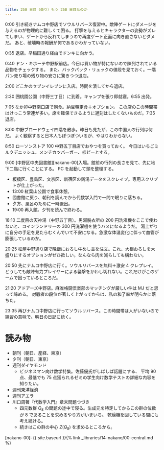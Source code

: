 ```yaml
---
title: 250 日目（曇り）もう 250 日目なのか
---
```


0:00 引き続きナムコ中野店でソウルリバース復習中。敵陣ゲートにダメージを与えるのが物理的に難しくて困る。
打撃を与えるとキャラクターの姿勢がズレてしまい、ゲートから反れてしまうので再度ゲート正面に向き直さないとダメだ。
あと、破壊時の報酬が何であるかわかっていない。

0:35 退店。早稲田通り経由でドンキに向かう。

0:40 ドン・キホーテ中野駅前店。今日は買い物が特にないので陳列されている品物をチェックする。
また、バックパック・リュックの値段を見ておく。一階パン売り場の残り物の安さに驚きつつ退店。

2:00 どこかのセブンイレブンに入店。時間を潰してから退店。

2:30 囲桃園公園（中野三丁目）に到着。キャンプを張り即就寝。6:55 出発。

7:05 なか卯中野南口店で朝食。納豆朝定食＋オプション。
この店のこの時間帯はけっこう常連が多い。席を確保できるように遅刻はしたくないものだ。7:35 退店。

8:00 中野ブロードウェイ四階を散歩。昨日も見たが、この中国人の行列は何だ。
よく観察すると日本人もぽつぽついるが、やはりわからない。

8:50 ローソンストア 100 中野五丁目店でおやつを買っておく。
今日はいちごミルクデニッシュ、メンチカツバーガー、柿ピーとする。

9:00 [中野区中央図書館][nakano-00]入場。館前の行列の長さを見て、先に地下二階に行くことにする。
PC を起動して頭を整理する。
* 板橋区、豊島区、文京区、新宿区の銭湯データをスクレイプ。専用スクリプトが仕上がった。
* 13:00 紅葉山公園で食事休憩。
* 図書館に戻り、朝刊を読んでから代数学入門で一問で眠りに落ちる。
* 夕方、風呂のために一時退出。
* 19:00 再入館。夕刊を読んで終わる。

18:10 二度目の天神湯（中野五丁目）。男湯脱衣所の 200 円洗濯機をここで使わないと、コインランドリーの 300 円洗濯機を使うハメになるようだ。
湯上がりに自分の手足を見たらむくんでいて不安になる。急激な体温変化に伴って血管が膨張しているのか。

20:25 松屋中野通り店で晩飯におろし牛めし並を注文。これ、大根おろしを大盛りにするオプションがぜひ欲しい。なんなら肉を減らしても構わない。

20:50 先にナムコ中野店に行く。ソウルリバースを無料＋激安 4 クレプレイ。
どうしても敵陣有力プレイヤーによる襲撃をかわし切れない。これだけがこのゲームで困っているところだ。

21:20 アドアーズ中野店。麻雀格闘倶楽部のマッチングが厳しい件は MJ だと思って諦める。
対戦者の段位が著しく上がってからは、私の和了率が明らかに落ちた。

23:35 再びナムコ中野店に行ってソウルリバース。この時間帯は人がいないので練習の意味で。明日の日記に続く。

# 読み物

* 朝刊（朝日、産経、東京）
* 夕刊（朝日、東京）
* 週刊ダイヤモンド
  * ビジネスマン向け数学特集。佐藤優氏がしばしば話題にする、
    平均 90 点、最低でも 75 点獲られるゼミの学生向け数学テストの詳細な内容を知りたい。
* 週刊東洋経済
* 週刊アエラ
* 川口周著『代数学入門』章末問題つづき
  * 四元数群 $Q_8$ の問題の途中で寝る。生成元を特定してからこの群の位数が 8 であることを求めるやり方がいまいち。
    乾燥機を回している間にも考え続ける。
  * 続きはこの群の中心 $Z(Q_8)$ を求めるところから。

[nakano-00]: {{ site.baseurl }}{% link _libraries/14-nakano/00-central.md %}
